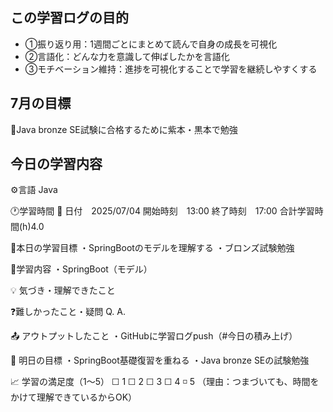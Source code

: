 ## この学習ログの目的
* ①振り返り用：1週間ごとにまとめて読んで自身の成長を可視化
* ②言語化：どんな力を意識して伸ばしたかを言語化
* ③モチベーション維持：進捗を可視化することで学習を継続しやすくする

## 7月の目標
📝Java bronze SE試験に合格するために紫本・黒本で勉強

## 今日の学習内容
⚙️言語 Java

🕐学習時間
📅 日付　2025/07/04
開始時刻　13:00
終了時刻　17:00
合計学習時間(h)4.0

🎯本日の学習目標
・SpringBootのモデルを理解する
・ブロンズ試験勉強

📝学習内容
・SpringBoot（モデル）

💡 気づき・理解できたこと

❓難しかったこと・疑問
Q.
A. 

📤 アウトプットしたこと
・GitHubに学習ログpush（#今日の積み上げ）

🌱 明日の目標
・SpringBoot基礎復習を重ねる
・Java bronze SEの試験勉強

📈 学習の満足度（1〜5）
☐ 1 ☐ 2 ☐ 3 ☐ 4 ◽️ 5
（理由：つまづいても、時間をかけて理解できているからOK）